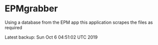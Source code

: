 # EPMgrabber
Using a database from the EPM app this application scrapes the files as required


Latest backup: Sun Oct 6 04:51:02 UTC 2019
